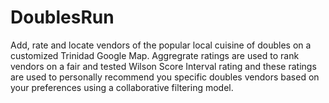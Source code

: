 # DoublesRun
Add, rate and locate vendors of the popular local cuisine of doubles on a customized Trinidad Google Map. Aggregrate ratings are used to rank vendors on a fair and tested Wilson Score Interval rating and these ratings are used to personally recommend you specific doubles vendors based on your preferences using a collaborative filtering model.
